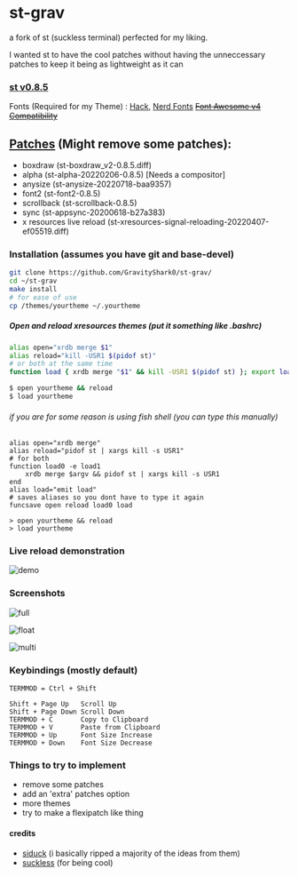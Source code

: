 # st-grav
a fork of st (suckless terminal) perfected for my liking.

I wanted st to have the cool patches without having the unneccessary patches to keep it being as lightweight as it can

### [st v0.8.5](https://st.suckless.org/)

Fonts (Required for my Theme) : [Hack](https://github.com/source-foundry/Hack), [Nerd Fonts](https://github.com/ryanoasis/nerd-fonts) [~~Font Awesome v4 Compatibility~~](https://fontawesome.com/)

## [Patches](https://st.suckless.org/patches/) (Might remove some patches):
- boxdraw (st-boxdraw_v2-0.8.5.diff)
- alpha (st-alpha-20220206-0.8.5) [Needs a compositor]
- anysize (st-anysize-20220718-baa9357)
- font2 (st-font2-0.8.5)
- scrollback  (st-scrollback-0.8.5)
- sync  (st-appsync-20200618-b27a383)
- x resources live reload (st-xresources-signal-reloading-20220407-ef05519.diff)

### Installation (assumes you have git and base-devel)
```bash
git clone https://github.com/GravityShark0/st-grav/
cd ~/st-grav
make install
# for ease of use
cp /themes/yourtheme ~/.yourtheme
```
##### Open and reload xresources themes (put it something like .bashrc)
```bash
alias open="xrdb merge $1"
alias reload="kill -USR1 $(pidof st)"
# or both at the same time
function load { xrdb merge "$1" && kill -USR1 $(pidof st) }; export load

$ open yourtheme && reload
$ load yourtheme
```
###### if you are for some reason is using fish shell (you can type this manually)
```fish
alias open="xrdb merge"
alias reload="pidof st | xargs kill -s USR1"
# for both
function load0 -e load1
    xrdb merge $argv && pidof st | xargs kill -s USR1
end
alias load="emit load"
# saves aliases so you dont have to type it again
funcsave open reload load0 load

> open yourtheme && reload
> load yourtheme
```
### Live reload demonstration
![demo](https://media1.tenor.com/images/3626897a0e57162257785622b8a3e61e/tenor.gif?itemid=26772972)
### Screenshots 

![full](https://i.postimg.cc/hPX4cv5t/full.png)

![float](https://i.postimg.cc/0Ns9Yf2z/single.png)

![multi](https://i.postimg.cc/wTnqvzCc/multi.png)

### Keybindings (mostly default)
```
TERMMOD = Ctrl + Shift

Shift + Page Up   Scroll Up
Shift + Page Down Scroll Down
TERMMOD + C       Copy to Clipboard
TERMMOD + V       Paste from Clipboard
TERMMOD + Up      Font Size Increase
TERMMOD + Down    Font Size Decrease
```

### Things to try to implement
- remove some patches
- add an 'extra' patches option
- more themes
- try to make a flexipatch like thing

#### credits
- [siduck](https://github.com/siduck/st) (i basically ripped a majority of the ideas from them)
- [suckless](st.suckless.org) (for being cool)
